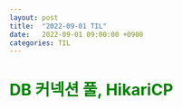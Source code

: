 ```yaml
---
layout: post
title:  "2022-09-01 TIL"
date:   2022-09-01 09:00:00 +0900
categories: TIL
---
```


<span style="color:green"> DB 커넥션 풀, HikariCP </span>
=====================================================